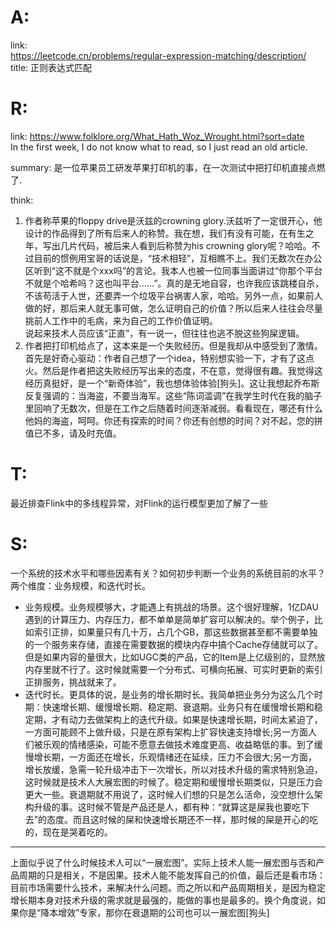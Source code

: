 # A:
link:  
https://leetcode.cn/problems/regular-expression-matching/description/  
title:
正则表达式匹配  

# R:
link:
https://www.folklore.org/What_Hath_Woz_Wrought.html?sort=date  
In the first week, I do not know what to read, so I just read an old article.

summary:
是一位苹果员工研发苹果打印机的事，在一次测试中把打印机直接点燃了.

think:
1. 作者称苹果的floppy drive是沃兹的crowning glory.沃兹听了一定很开心，他设计的作品得到了所有后来人的称赞。我在想，我们有没有可能，在有生之年，写出几片代码，被后来人看到后称赞为his crowning glory呢？哈哈。不过目前的惯例用宝哥的话说是，“技术相轻”，互相瞧不上。我们无数次在办公区听到“这不就是个xxx吗”的言论。我本人也被一位同事当面讲过“你那个平台不就是个哈希吗？这也叫平台……”。真的是无地自容，也许我应该跳楼自杀，不该苟活于人世，还要弄一个垃圾平台祸害人家，哈哈。另外一点，如果前人做的好，那后来人就无事可做，怎么证明自己的价值？所以后来人往往会尽量挑前人工作中的毛病，来为自己的工作价值证明。  
说起来技术人员应该“正直”，有一说一，但往往也逃不脱这些狗屎逻辑。
2. 作者把打印机给点了，这本来是一个失败经历。但是我却从中感受到了激情。首先是好奇心驱动：作者自己想了一个idea，特别想实验一下，才有了这点火。然后是作者把这失败经历写出来的态度，不在意，觉得很有趣。我觉得这经历真挺好，是一个“新奇体验”，我也想体验体验[狗头]。这让我想起乔布斯反复强调的：当海盗，不要当海军。这些“陈词滥调”在我学生时代在我的脑子里回响了无数次，但是在工作之后随着时间逐渐减弱。看看现在，哪还有什么他妈的海盗，呵呵。你还有探索的时间？你还有创想的时间？对不起，您的拼值已不多，请及时充值。

# T:
最近排查Flink中的多线程异常，对Flink的运行模型更加了解了一些


# S:
一个系统的技术水平和哪些因素有关？如何初步判断一个业务的系统目前的水平？  
两个维度：业务规模，和迭代时长。
- 业务规模。业务规模够大，才能遇上有挑战的场景。这个很好理解，1亿DAU遇到的计算压力、内存压力，都不单单是简单扩容可以解决的。举个例子，比如索引正排，如果量只有几十万，占几个GB，那这些数据甚至都不需要单独的一个服务来存储，直接在需要数据的模块内存中搞个Cache存储就可以了。但是如果内容的量很大，比如UGC类的产品，它的Item是上亿级别的，显然放内存里就不行了。这时候就需要一个分布式、可横向拓展、可实时更新的索引正排服务，挑战就来了。
- 迭代时长。更具体的说，是业务的增长期时长。我简单把业务分为这么几个时期：快速增长期、缓慢增长期、稳定期、衰退期。业务只有在缓慢增长期和稳定期，才有动力去做架构上的迭代升级。如果是快速增长期，时间太紧迫了，一方面可能顾不上做升级，只是在原有架构上扩容快速支持增长;另一方面人们被乐观的情绪感染，可能不愿意去做技术难度更高、收益略低的事。到了缓慢增长期，一方面还在增长，乐观情绪还在延续，压力不会很大;另一方面，增长放缓，急需一轮升级冲击下一次增长，所以对技术升级的需求特别急迫，这时候就是技术人大展宏图的时候了。稳定期和缓慢增长期类似，只是压力会更大一些。衰退期就不用说了，这时候人们想的只是怎么活命，没空想什么架构升级的事。这时候不管是产品还是人，都有种：“就算这是屎我也要吃下去”的态度。而且这时候的屎和快速增长期还不一样，那时候的屎是开心的吃的，现在是哭着吃的。
----
上面似乎说了什么时候技术人可以“一展宏图”。实际上技术人能一展宏图与否和产品周期的只是相关，不是因果。技术人能不能发挥自己的价值，最后还是看市场：目前市场需要什么技术，来解决什么问题。而之所以和产品周期相关，是因为稳定增长期本身对技术升级的需求就是最强的，能做的事也是最多的。换个角度说，如果你是“降本增效”专家，那你在衰退期的公司也可以一展宏图[狗头]
